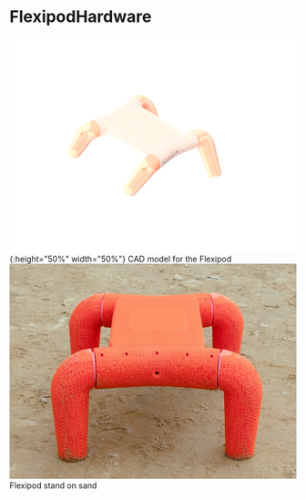 # FlexipodHardware
![image](https://github.com/boxiXia/FlexipodHardware/blob/master/images/flexipod_assembly.png){:height="50%" width="50%"}
CAD model for the Flexipod
![image](https://github.com/boxiXia/FlexipodHardware/blob/master/images/flexipod.jpg)
Flexipod stand on sand
